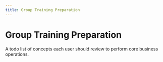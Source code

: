 ```yaml
---
title: Group Training Preparation
---
```


# Group Training Preparation

A todo list of concepts each user should review to perform core business operations.
